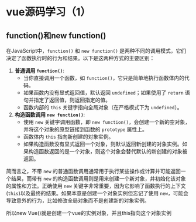 # vue源码学习（1）

## function()和new function()

在JavaScript中，`function()` 和 `new function()` 是两种不同的调用模式，它们决定了函数执行时的行为和结果。以下是这两种方式的主要区别：

1. **普通调用 `function()`**:
   - 当你直接调用一个函数，如 `function()`，它只是简单地执行函数体内的代码。
   - 如果函数内没有显式返回值，默认返回 `undefined`；如果使用了 `return` 语句并指定了返回值，则返回指定的值。
   - 函数内部的 `this` 关键字指向全局对象（在严格模式下为 `undefined`）。
2. **构造函数调用 `new function()`**:
   - 使用 `new` 关键字调用函数，即 `new function()`，会创建一个新的空对象，并将这个对象的原型链接到函数的 `prototype` 属性上。
   - 函数体内 `this` 指向新创建的对象实例。
   - 如果构造函数没有显式返回一个对象，则默认返回新创建的对象实例。如果构造函数返回的是一个对象，则这个对象会替代默认的新创建的对象被返回。

简而言之，不带 `new` 的普通函数调用通常用于执行某些操作或计算并可能返回一个结果，而带有 `new` 的构造函数调用则是用来创建一个新对象，并初始化该对象的属性和方法。正确使用 `new` 关键字非常重要，因为它影响了函数执行的上下文(`this`)以及最终的结果。如果本意是创建一个对象实例但忘记了使用 `new`，可能会导致意外的行为，比如修改全局对象而不是创建新的对象实例。

所以new Vue()就是创建一个vue的实例对象，并且this指向这个对象实例 
